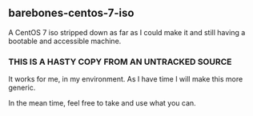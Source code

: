 ## barebones-centos-7-iso
A CentOS 7 iso stripped down as far as I could make it and still having a bootable and accessible machine.

### THIS IS A HASTY COPY FROM AN UNTRACKED SOURCE

It works for me, in my environment. As I have time I will make this more generic.

In the mean time, feel free to take and use what you can.
